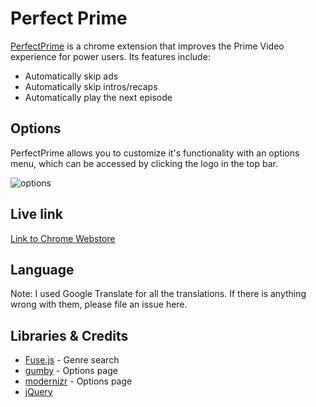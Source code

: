 # Perfect Prime

[PerfectPrime](https://chrome.google.com/webstore/detail/hdadmgabliibighlbejhlglfjgplfmhb) is a chrome extension that improves the Prime Video experience for power users. Its features include:

* Automatically skip ads
* Automatically skip intros/recaps
* Automatically play the next episode

## Options

PerfectPrime allows you to customize it's functionality with an options menu, which can be accessed by clicking the logo in the top bar.

![options](https://i.imgur.com/bdWPkNo.png)

## Live link

[Link to Chrome Webstore](https://chrome.google.com/webstore/detail/hdadmgabliibighlbejhlglfjgplfmhb)


## Language

Note: I used Google Translate for all the translations. If there is anything wrong with them, please file an issue here.


## Libraries & Credits

* [Fuse.js](http://fusejs.io/) - Genre search
* [gumby](https://gumbyframework.com/docs/javascript/) - Options page
* [modernizr](https://modernizr.com/) - Options page
* [jQuery](https://jquery.com/)

